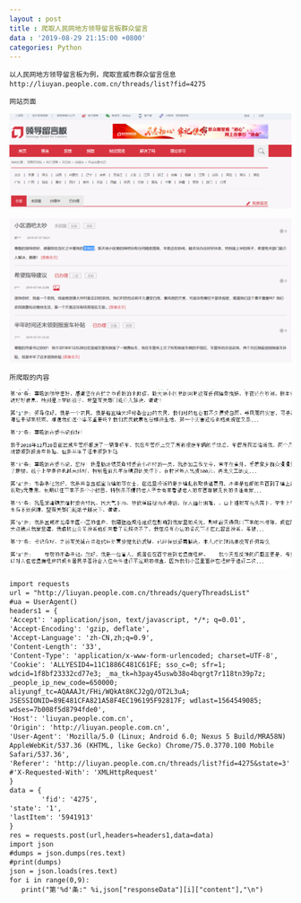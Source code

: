 ```yaml
---
layout : post
title : 爬取人民网地方领导留言板群众留言
data : '2019-08-29 21:15:00 +0800'
categories: Python
---
```

`以人民网地方领导留言板为例，爬取宣威市群众留言信息 http://liuyan.people.com.cn/threads/list?fid=4275`

`网站页面`


![](https://github.com/lvxiong7zg/lvxiong7zg.github.io/blob/master/_posts/%E6%95%B0%E6%8D%AE%E6%8C%96%E6%8E%98/%E7%88%AC%E5%8F%96%E4%BA%BA%E6%B0%91%E7%BD%91%E7%95%99%E8%A8%80%E6%9D%BF/%E7%88%AC%E5%8F%96%E4%BA%BA%E6%B0%91%E7%BD%91%E7%95%99%E8%A8%80%E6%9D%BF%E5%8E%9F%E7%BD%9101.png)


![](https://github.com/lvxiong7zg/lvxiong7zg.github.io/blob/master/_posts/%E6%95%B0%E6%8D%AE%E6%8C%96%E6%8E%98/%E7%88%AC%E5%8F%96%E4%BA%BA%E6%B0%91%E7%BD%91%E7%95%99%E8%A8%80%E6%9D%BF/%E7%88%AC%E5%8F%96%E4%BA%BA%E6%B0%91%E7%BD%91%E7%95%99%E8%A8%80%E6%9D%BF%E5%8E%9F%E7%BD%9102.png)

`所爬取的内容`

![](https://github.com/lvxiong7zg/lvxiong7zg.github.io/blob/master/_posts/%E6%95%B0%E6%8D%AE%E6%8C%96%E6%8E%98/%E7%88%AC%E5%8F%96%E4%BA%BA%E6%B0%91%E7%BD%91%E7%95%99%E8%A8%80%E6%9D%BF/%E7%88%AC%E5%8F%96%E4%BA%BA%E6%B0%91%E7%BD%91%E7%95%99%E8%A8%80%E6%9D%BF%E5%86%85%E5%AE%B9.png)

<!-- more -->
```YMAL
import requests
url = "http://liuyan.people.com.cn/threads/queryThreadsList"
#ua = UserAgent()
headers1 = {
'Accept': 'application/json, text/javascript, */*; q=0.01',
'Accept-Encoding': 'gzip, deflate',
'Accept-Language': 'zh-CN,zh;q=0.9',
'Content-Length': '33',
'Content-Type': 'application/x-www-form-urlencoded; charset=UTF-8',
'Cookie': 'ALLYESID4=11C1886C481C61FE; sso_c=0; sfr=1; wdcid=1f8bf23332cd77e3; _ma_tk=h3pay45uswb38o4bqrgt7r118tn39p7z; _people_ip_new_code=650000; aliyungf_tc=AQAAAJt/FHi/WQkAt8KCJ2gQ/OT2L3uA; JSESSIONID=89E481CFA821A58F4EC196195F92817F; wdlast=1564549085; wdses=7b008f5d8794fde0',
'Host': 'liuyan.people.com.cn',
'Origin': 'http://liuyan.people.com.cn',
'User-Agent': 'Mozilla/5.0 (Linux; Android 6.0; Nexus 5 Build/MRA58N) AppleWebKit/537.36 (KHTML, like Gecko) Chrome/75.0.3770.100 Mobile Safari/537.36',
'Referer': 'http://liuyan.people.com.cn/threads/list?fid=4275&state=3'
#'X-Requested-With': 'XMLHttpRequest'
}
data = {
        'fid': '4275',
'state': '1',
'lastItem': '5941913'
}
res = requests.post(url,headers=headers1,data=data)
import json
#dumps = json.dumps(res.text)
#print(dumps)
json = json.loads(res.text)
for i in range(0,9):
   print("第'%d'条:" %i,json["responseData"][i]["content"],"\n")
```
